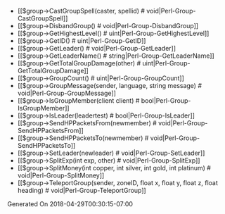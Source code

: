 * [[$group->CastGroupSpell(caster, spellid) # void|Perl-Group-CastGroupSpell]]
* [[$group->DisbandGroup() # void|Perl-Group-DisbandGroup]]
* [[$group->GetHighestLevel() # uint|Perl-Group-GetHighestLevel]]
* [[$group->GetID() # uint|Perl-Group-GetID]]
* [[$group->GetLeader() # void|Perl-Group-GetLeader]]
* [[$group->GetLeaderName() # string|Perl-Group-GetLeaderName]]
* [[$group->GetTotalGroupDamage(other) # uint|Perl-Group-GetTotalGroupDamage]]
* [[$group->GroupCount() # uint|Perl-Group-GroupCount]]
* [[$group->GroupMessage(sender, language, string message) # void|Perl-Group-GroupMessage]]
* [[$group->IsGroupMember(client client) # bool|Perl-Group-IsGroupMember]]
* [[$group->IsLeader(leadertest) # bool|Perl-Group-IsLeader]]
* [[$group->SendHPPacketsFrom(newmember) # void|Perl-Group-SendHPPacketsFrom]]
* [[$group->SendHPPacketsTo(newmember) # void|Perl-Group-SendHPPacketsTo]]
* [[$group->SetLeader(newleader) # void|Perl-Group-SetLeader]]
* [[$group->SplitExp(int exp, other) # void|Perl-Group-SplitExp]]
* [[$group->SplitMoney(int copper, int silver, int gold, int platinum) # void|Perl-Group-SplitMoney]]
* [[$group->TeleportGroup(sender, zoneID, float x, float y, float z, float heading) # void|Perl-Group-TeleportGroup]]


Generated On 2018-04-29T00:30:15-07:00